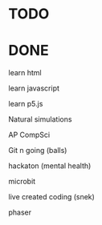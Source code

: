 # TODO 


# DONE
learn html

learn javascript

learn p5.js

Natural simulations

AP CompSci

Git n going (balls)

hackaton (mental health)

microbit

live created coding (snek)

phaser


